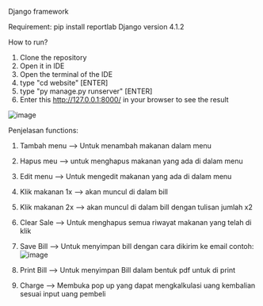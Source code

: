 Django framework

Requirement:
pip install reportlab
Django version 4.1.2

How to run?
1. Clone the repository
2. Open it in IDE
3. Open the terminal of the IDE
4. type "cd website" [ENTER]
5. type "py manage.py runserver" [ENTER]
6. Enter this http://127.0.0.1:8000/ in your browser to see the result

![image](https://user-images.githubusercontent.com/70936744/212586456-4cc0d22f-b534-4717-921f-c7a966093734.png)

Penjelasan functions:
1. Tambah menu --> Untuk menambah makanan dalam menu
2. Hapus meu --> untuk menghapus makanan yang ada di dalam menu
3. Edit menu --> Untuk mengedit makanan yang ada di dalam menu
4. Klik makanan 1x --> akan muncul di dalam bill
5. Klik makanan 2x --> akan muncul di dalam bill dengan tulisan jumlah x2
6. Clear Sale --> Untuk menghapus semua riwayat makanan yang telah di klik
7. Save Bill --> Untuk menyimpan bill dengan cara dikirim ke email
contoh:
![image](https://user-images.githubusercontent.com/70936744/212592751-e9ad6ed9-9cea-4283-ab65-c6c3a50950dd.png)

9. Print Bill --> Untuk menyimpan Bill dalam bentuk pdf untuk di print
10. Charge --> Membuka pop up yang dapat mengkalkulasi uang kembalian sesuai input uang pembeli



